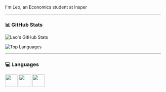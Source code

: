 I'm Leo, an Economics student at Insper

---

### 📊 GitHub Stats

![Leo's GitHub Stats](https://github-readme-stats.vercel.app/api?username=Orimadros&show_icons=true&theme=tokyonight&hide=stars)

![Top Languages](https://github-readme-stats.vercel.app/api/top-langs/?username=Orimadros&layout=compact&theme=tokyonight)


---

### 💻 Languages

<img src="https://cdn.jsdelivr.net/gh/devicons/devicon/icons/python/python-original.svg" height="40"/> <img src="https://cdn.jsdelivr.net/gh/devicons/devicon/icons/r/r-original.svg" height="40"/> <img src="https://cdn.jsdelivr.net/gh/devicons/devicon/icons/html5/html5-original.svg" height="40"/>



